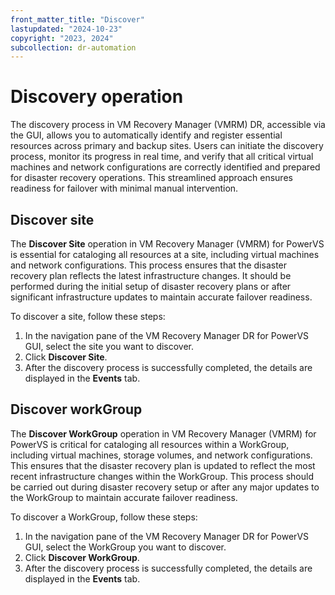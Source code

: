 ```yaml
---
front_matter_title: "Discover"
lastupdated: "2024-10-23"
copyright: "2023, 2024"
subcollection: dr-automation
---
```

# Discovery operation

The discovery process in VM Recovery Manager (VMRM) DR, accessible via the GUI, allows you to automatically identify and register essential resources across primary and backup sites. Users can initiate the discovery process, monitor its progress in real time, and verify that all critical virtual machines and network configurations are correctly identified and prepared for disaster recovery operations. This streamlined approach ensures readiness for failover with minimal manual intervention.

## Discover site

The **Discover Site** operation in VM Recovery Manager (VMRM) for PowerVS is essential for cataloging all resources at a site, including virtual machines and network configurations. This process ensures that the disaster recovery plan reflects the latest infrastructure changes. It should be performed during the initial setup of disaster recovery plans or after significant infrastructure updates to maintain accurate failover readiness.

To discover a site, follow these steps:

1. In the navigation pane of the VM Recovery Manager DR for PowerVS GUI, select the site you want to discover.
2. Click **Discover Site**.
3. After the discovery process is successfully completed, the details are displayed in the **Events** tab.

## Discover workGroup

The **Discover WorkGroup** operation in VM Recovery Manager (VMRM) for PowerVS is critical for cataloging all resources within a WorkGroup, including virtual machines, storage volumes, and network configurations. This ensures that the disaster recovery plan is updated to reflect the most recent infrastructure changes within the WorkGroup. This process should be carried out during disaster recovery setup or after any major updates to the WorkGroup to maintain accurate failover readiness.

To discover a WorkGroup, follow these steps:

1. In the navigation pane of the VM Recovery Manager DR for PowerVS GUI, select the WorkGroup you want to discover.
2. Click **Discover WorkGroup**.
3. After the discovery process is successfully completed, the details are displayed in the **Events** tab.
